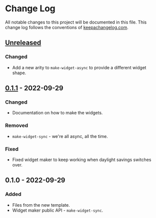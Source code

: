 # Change Log
All notable changes to this project will be documented in this file. This change log follows the conventions of [keepachangelog.com](http://keepachangelog.com/).

## [Unreleased]
### Changed
- Add a new arity to `make-widget-async` to provide a different widget shape.

## [0.1.1] - 2022-09-29
### Changed
- Documentation on how to make the widgets.

### Removed
- `make-widget-sync` - we're all async, all the time.

### Fixed
- Fixed widget maker to keep working when daylight savings switches over.

## 0.1.0 - 2022-09-29
### Added
- Files from the new template.
- Widget maker public API - `make-widget-sync`.

[Unreleased]: https://github.com/your-name/task_1/compare/0.1.1...HEAD
[0.1.1]: https://github.com/your-name/task_1/compare/0.1.0...0.1.1
